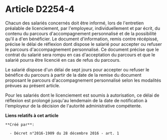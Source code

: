 # Article D2254-4

Chacun des salariés concernés doit être informé, lors de l'entretien préalable de licenciement, par l'employeur,
individuellement et par écrit, du contenu du parcours d'accompagnement personnalisé et de la possibilité qu'il a d'en
bénéficier. Le document d'information, remis contre récépissé, précise le délai de réflexion dont dispose le salarié pour
accepter ou refuser le parcours d'accompagnement personnalisé. Ce document précise que le contrat du salarié sera rompu en
cas d'acceptation du parcours et que le salarié pourra être licencié en cas de refus du parcours. 

Le salarié dispose d'un délai de sept jours pour accepter ou refuser le bénéfice du parcours à partir de la date de la remise
du document proposant le parcours d'accompagnement personnalisé selon les modalités prévues au présent article. 

Pour les salariés dont le licenciement est soumis à autorisation, ce délai de réflexion est prolongé jusqu'au lendemain de la
date de notification à l'employeur de la décision de l'autorité administrative compétente.

**Liens relatifs à cet article**

	**Créé par**:

	  - Décret n°2016-1909 du 28 décembre 2016 - art. 1
